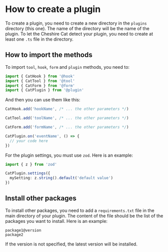 # How to create a plugin

To create a plugin, you need to create a new directory in the `plugins` directory (this one).
The name of the directory will be the name of the plugin.
To let the Cheshire Cat detect your plugin, you need to create at least one `.ts` file in the directory.

## How to import the methods

To import `tool`, `hook`, `form` and `plugin` methods, you need to:

```typescript
import { CatHook } from '@hook'
import { CatTool } from '@tool'
import { CatForm } from '@form'
import { CatPlugin } from '@plugin'
```

And then you can use them like this:

```typescript
CatHook.add('hookName', /* ... the other parameters */)

CatTool.add('toolName', /* ... the other parameters */)

CatForm.add('formName', /* ... the other parameters */)

CatPlugin.on('eventName', () => {
  // your code here
})
```

For the plugin settings, you must use `zod`. Here is an example:

```typescript
import { z } from 'zod'

CatPlugin.settings({
  mySetting: z.string().default('default value')
})
```

## Install other packages

To install other packages, you need to add a `requirements.txt` file in the main directory of your plugin.
The content of the file should be the list of the packages you want to install.
Here is an example:

```text
package1@version
package2
```

If the version is not specified, the latest version will be installed.
